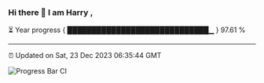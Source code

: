 ### Hi there 👋 I am Harry , 

⏳ Year progress { █████████████████████████████▁ } 97.61 %

---

⏰ Updated on Sat, 23 Dec 2023 06:35:44 GMT

![Progress Bar CI](https://github.com/duykhang68/duykhang68/workflows/Progress%20Bar%20CI/badge.svg)
